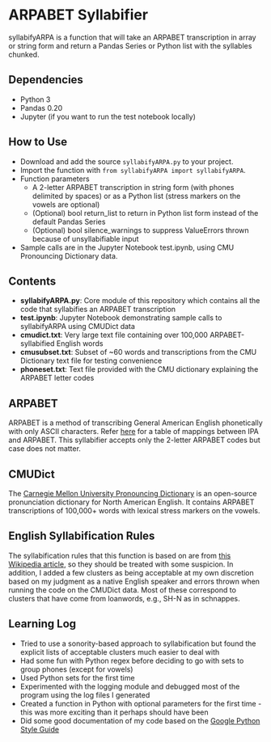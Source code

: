 # ARPABET Syllabifier

syllabifyARPA is a function that will take an ARPABET transcription in array or string form and return a Pandas Series or Python list with the syllables chunked.

## Dependencies

* Python 3
* Pandas 0.20
* Jupyter (if you want to run the test notebook locally)

## How to Use

* Download and add the source `syllabifyARPA.py` to your project.
* Import the function with `from syllabifyARPA import syllabifyARPA`.
* Function parameters
  * A 2-letter ARPABET transcription in string form (with phones delimited by spaces) or as a Python list (stress markers on the vowels are optional)
  * (Optional) bool return_list to return in Python list form instead of the default Pandas Series
  * (Optional) bool silence_warnings to suppress ValueErrors thrown because of unsyllabifiable input
* Sample calls are in the Jupyter Notebook test.ipynb, using CMU Pronouncing Dictionary data.

## Contents
* **syllabifyARPA.py**: Core module of this repository which contains all the code that syllabifies an ARPABET transcription
* **test.ipynb**: Jupyter Notebook demonstrating sample calls to syllabifyARPA using CMUDict data
* **cmudict.txt**: Very large text file containing over 100,000 ARPABET-syllabified English words
* **cmusubset.txt**: Subset of ~60 words and transcriptions from the CMU Dictionary text file for testing convenience
* **phoneset.txt**: Text file provided with the CMU dictionary explaining the ARPABET letter codes

## ARPABET
ARPABET is a method of transcribing General American English phonetically with only ASCII characters. Refer [here](https://en.wikipedia.org/wiki/ARPABET) for a table of mappings between IPA and ARPABET. This syllabifier accepts only the 2-letter ARPABET codes but case does not matter.

## CMUDict
The [Carnegie Mellon University Pronouncing Dictionary](http://www.speech.cs.cmu.edu/cgi-bin/cmudict) is an open-source pronunciation dictionary for North American English. It contains ARPABET transcriptions of 100,000+ words with lexical stress markers on the vowels.

## English Syllabification Rules
The syllabification rules that this function is based on are from [this Wikipedia article](https://en.wikipedia.org/wiki/English_phonology#Syllable_structure), so they should be treated with some suspicion. In addition, I added a few clusters as being acceptable at my own discretion based on my judgment as a native English speaker and errors thrown when running the code on the CMUDict data. Most of these correspond to clusters that have come from loanwords, e.g., SH-N as in schnappes.

## Learning Log

* Tried to use a sonority-based approach to syllabification but found the explicit lists of acceptable clusters much easier to deal with
* Had some fun with Python regex before deciding to go with sets to group phones (except for vowels)
* Used Python sets for the first time
* Experimented with the logging module and debugged most of the program using the log files I generated
* Created a function in Python with optional parameters for the first time - this was more exciting than it perhaps should have been
* Did some good documentation of my code based on the [Google Python Style Guide](https://google.github.io/styleguide/pyguide.html#Comments)
